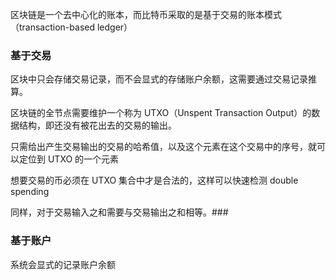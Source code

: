 区块链是一个去中心化的账本，而比特币采取的是基于交易的账本模式（transaction-based ledger）

### 基于交易

区块中只会存储交易记录，而不会显式的存储账户余额，这需要通过交易记录推算。

区块链的全节点需要维护一个称为 UTXO（Unspent Transaction Output）的数据结构，即还没有被花出去的交易的输出。

只需给出产生交易输出的交易的哈希值，以及这个元素在这个交易中的序号，就可以定位到 UTXO 的一个元素

想要交易的币必须在 UTXO 集合中才是合法的，这样可以快速检测 double spending

同样，对于交易输入之和需要与交易输出之和相等。###

### 基于账户

系统会显式的记录账户余额

